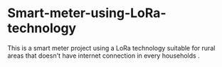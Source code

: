 # Smart-meter-using-LoRa-technology
This is a smart meter project using a LoRa technology suitable for rural areas that doesn't have internet connection in every households .
